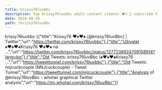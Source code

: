 ```yaml
---
title: krissy76luvbbc
description: Top krissy76luvbbc adult content creator 👁♐️ 👑 subscribe krissy76luvbbc to my porn site below IG krissy76luvbbc
date: 2019-08-26
path: /krissy76luvbbc
---
```


krissy76luvbbc
[{"title":"Krissy76  ♥️♠️♥️♠️ (@krissy76luvBbc) | Twitter","url":"https://twitter.com/krissy76luvbbc"},{"title":"Uživatel ♠️♥️♠️♥️♠️Krissy76  ♥️♠️♥️♠️ na ...","url":"https://twitter.com/krissy76luvbbc/status/1277238924709158914?lang=bg"},{"title":"Old Tweets: krissy76luvBbc (♠️♥️♠️♥️♠️Krissy76 ...","url":"https://tweettunnel.com/krissy76luvbbc"},{"title":"Old Tweets: nnjcuckcouple (NNJcuckcouple) - Tweet Tunnel","url":"https://tweettunnel.com/nnjcuckcouple"},{"title":"Analysis of @krissy76luvBbc - whotwi graphical Twitter analysis","url":"https://en.whotwi.com/krissy76luvBbc"}]

